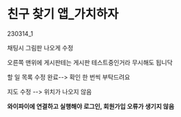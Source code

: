 # 친구 찾기 앱_가치하자
230314_1

채팅시 그림판 나오게 수정

오른쪽 맨위에 게시판테는 게시판 테스트중인거라 무시해도 됩니닥

할 일 목록 수정 완료--> 확인 한 번씩 부탁드려요

지도 수정 --> 위치가 나오지 않음

**와이파이에 연결하고 실행해야 로그인, 회원가입 오류가 생기지 않음**
